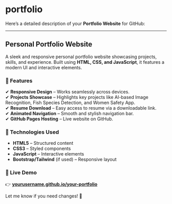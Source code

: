 # portfolio
Here’s a detailed description of your **Portfolio Website** for GitHub:  

---

## **Personal Portfolio Website**  
A sleek and responsive personal portfolio website showcasing projects, skills, and experience. Built using **HTML, CSS, and JavaScript**, it features a modern UI and interactive elements.  

### **🚀 Features**  
✔ **Responsive Design** – Works seamlessly across devices.  
✔ **Projects Showcase** – Highlights key projects like AI-based Image Recognition, Fish Species Detection, and Women Safety App.  
✔ **Resume Download** – Easy access to resume via a downloadable link.  
✔ **Animated Navigation** – Smooth and stylish navigation bar.  
✔ **GitHub Pages Hosting** – Live website on GitHub.  

### **📂 Technologies Used**  
- **HTML5** – Structured content  
- **CSS3** – Styled components  
- **JavaScript** – Interactive elements  
- **Bootstrap/Tailwind** (if used) – Responsive layout  

### **🔗 Live Demo**  
👉 **[yourusername.github.io/your-portfolio](https://yourusername.github.io/your-portfolio/)**  

Let me know if you need changes! 🚀
